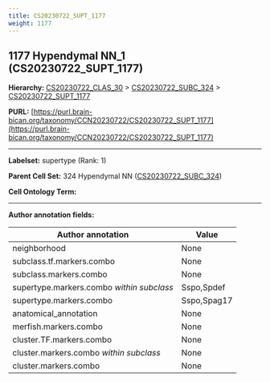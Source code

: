 ```yaml
---
title: CS20230722_SUPT_1177
weight: 1177
---
```

## 1177 Hypendymal NN_1 (CS20230722_SUPT_1177)
<b>Hierarchy: </b>
[CS20230722_CLAS_30](../CS20230722_CLAS_30) >
[CS20230722_SUBC_324](../CS20230722_SUBC_324) >
[CS20230722_SUPT_1177](../CS20230722_SUPT_1177)

**PURL:** [https://purl.brain-bican.org/taxonomy/CCN20230722/CS20230722_SUPT_1177](https://purl.brain-bican.org/taxonomy/CCN20230722/CS20230722_SUPT_1177)

---


**Labelset:** supertype (Rank: 1)

**Parent Cell Set:** 324 Hypendymal NN ([CS20230722_SUBC_324](../CS20230722_SUBC_324))



**Cell Ontology Term:** 

[MARKER GENES.]: #


---

[TRANSFERRED ANNOTATIONS.]: #


[AUTHOR ANNOTATION FIELDS.]: #


**Author annotation fields:**

| Author annotation | Value |
|-------------------|-------|
|neighborhood|None|
|subclass.tf.markers.combo|None|
|subclass.markers.combo|None|
|supertype.markers.combo _within subclass_|Sspo,Spdef|
|supertype.markers.combo|Sspo,Spag17|
|anatomical_annotation|None|
|merfish.markers.combo|None|
|cluster.TF.markers.combo|None|
|cluster.markers.combo _within subclass_|None|
|cluster.markers.combo|None|
